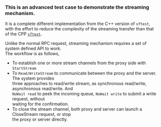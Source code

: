 ### This is an advanced test case to demonstrate the streaming mechanism.
It is a complete different implementation from the C++ version of `sftest`, with the effort to 
reduce the complexity of the streaming transfer than that of the CPP [`sftest`](https://github.com/zhiming99/rpc-frmwrk/tree/master/test/sftest).   

Unlike the normal RPC request, streaming mechanism requires a set of system defined API to work.   
The workflow is as follows,   
  * To establish one or more stream channels from the proxy side with `StartStream`
  * To `Read/WriteStream` to communicate between the proxy and the server. The system provides   
  three approaches to read/write stream, as synchronous read/write, asynchronous read/write. And   
  `NoWait read` to peek the incoming queue, `NoWait write` to submit a write request, without   
  waiting for the confirmation.
  * To close the stream channel, both proxy and server can launch a CloseStream request, or stop   
the proxy or server directly.
